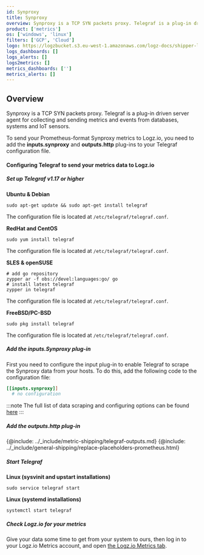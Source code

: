 ```yaml
---
id: Synproxy
title: Synproxy
overview: Synproxy is a TCP SYN packets proxy. Telegraf is a plug-in driven server agent for collecting and sending metrics and events from databases, systems and IoT sensors.
product: ['metrics']
os: ['windows', 'linux']
filters: ['GCP', 'Cloud']
logo: https://logzbucket.s3.eu-west-1.amazonaws.com/logz-docs/shipper-logos/linux.svgme
logs_dashboards: []
logs_alerts: []
logs2metrics: []
metrics_dashboards: ['']
metrics_alerts: []
---
```



## Overview

Synproxy is a TCP SYN packets proxy. Telegraf is a plug-in driven server agent for collecting and sending metrics and events from databases, systems and IoT sensors.

To send your Prometheus-format Synproxy metrics to Logz.io, you need to add the **inputs.synproxy** and **outputs.http** plug-ins to your Telegraf configuration file.

#### Configuring Telegraf to send your metrics data to Logz.io

 

##### Set up Telegraf v1.17 or higher

**Ubuntu & Debian**

```shell
sudo apt-get update && sudo apt-get install telegraf
```

The configuration file is located at `/etc/telegraf/telegraf.conf`.

**RedHat and CentOS**

```shell
sudo yum install telegraf
```

The configuration file is located at `/etc/telegraf/telegraf.conf`.

**SLES & openSUSE**

```shell
# add go repository
zypper ar -f obs://devel:languages:go/ go
# install latest telegraf
zypper in telegraf
```

The configuration file is located at `/etc/telegraf/telegraf.conf`.

**FreeBSD/PC-BSD**

```shell
sudo pkg install telegraf
```

The configuration file is located at `/etc/telegraf/telegraf.conf`.
  

##### Add the inputs.Synproxy plug-in

First you need to configure the input plug-in to enable Telegraf to scrape the Synproxy data from your hosts. To do this, add the following code to the configuration file:

``` ini
[[inputs.synproxy]]
  # no configuration
```

:::note
The full list of data scraping and configuring options can be found [here](https://github.com/influxdata/telegraf/blob/release-1.18/plugins/inputs/synproxy/README.md)
:::
 

##### Add the outputs.http plug-in
  
{@include: ../_include/metric-shipping/telegraf-outputs.md}
{@include: ../_include/general-shipping/replace-placeholders-prometheus.html}

##### Start Telegraf  
  
**Linux (sysvinit and upstart installations)**

```shell
sudo service telegraf start
```

**Linux (systemd installations)**

```shell
systemctl start telegraf
```  
  
##### Check Logz.io for your metrics

Give your data some time to get from your system to ours, then log in to your Logz.io Metrics account, and open [the Logz.io Metrics tab](https://app.logz.io/#/dashboard/metrics/).


 
